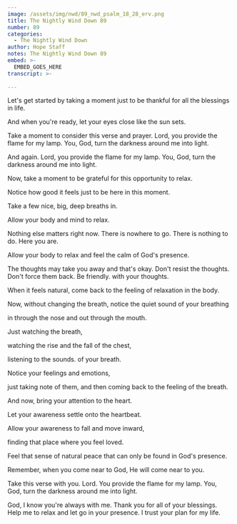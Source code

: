 ```yaml
---
image: /assets/img/nwd/89_nwd_psalm_18_28_erv.png
title: The Nightly Wind Down 89
number: 89
categories:
  - The Nightly Wind Down
author: Hope Staff
notes: The Nightly Wind Down 89
embed: >-
  EMBED_GOES_HERE
transcript: >-
  
---
```

Let's get started by taking a moment just to be thankful for all the blessings in life.

And when you're ready, let your eyes close like the sun sets.

Take a moment to consider this verse and prayer. Lord, you provide the flame for my lamp. You, God, turn the darkness around me into light.

And again. Lord, you provide the flame for my lamp. You, God, turn the darkness around me into light.

Now, take a moment to be grateful for this opportunity to relax.

Notice how good it feels just to be here in this moment.

Take a few nice, big, deep breaths in.

Allow your body and mind to relax.

Nothing else matters right now. There is nowhere to go. There is nothing to do. Here you are.

Allow your body to relax and feel the calm of God's presence.

The thoughts may take you away and that's okay. Don't resist the thoughts. Don't force them back. Be friendly. with your thoughts.

When it feels natural, come back to the feeling of relaxation in the body.

Now, without changing the breath, notice the quiet sound of your breathing

in through the nose and out through the mouth.

Just watching the breath,

watching the rise and the fall of the chest,

listening to the sounds. of your breath.

Notice your feelings and emotions,

just taking note of them, and then coming back to the feeling of the breath.

And now, bring your attention to the heart.

Let your awareness settle onto the heartbeat.

Allow your awareness to fall and move inward,

finding that place where you feel loved.

Feel that sense of natural peace that can only be found in God's presence.

Remember, when you come near to God, He will come near to you.

Take this verse with you. Lord. You provide the flame for my lamp. You, God, turn the darkness around me into light.

God, I know you're always with me. Thank you for all of your blessings. Help me to relax and let go in your presence. I trust your plan for my life.


